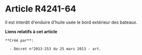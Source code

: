 # Article R4241-64

Il est interdit d'enduire d'huile usée le bord extérieur des bateaux.

**Liens relatifs à cet article**

	**Créé par**:

	  - Décret n°2013-253 du 25 mars 2013 - art.
